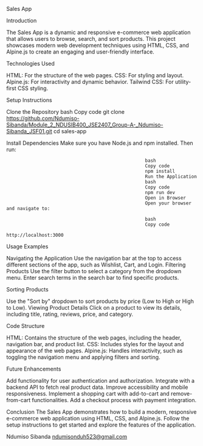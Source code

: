 Sales App

Introduction

The Sales App is a dynamic and responsive e-commerce web application that allows users to browse, search, and sort products. This project showcases modern web development techniques using HTML, CSS, and Alpine.js to create an engaging and user-friendly interface.

Technologies Used

HTML: For the structure of the web pages.
CSS: For styling and layout.
Alpine.js: For interactivity and dynamic behavior.
Tailwind CSS: For utility-first CSS styling.

Setup Instructions

Clone the Repository
bash
Copy code
git clone https://github.com/Ndumiso-Sibanda/Module_2_NDUSIB400_JSE2407_Group-A-_Ndumiso-Sibanda_JSF01.git
cd sales-app

Install Dependencies
Make sure you have Node.js and npm installed. Then run:

                                                       bash
                                                       Copy code
                                                       npm install
                                                       Run the Application
                                                       bash
                                                       Copy code
                                                       npm run dev
                                                       Open in Browser
                                                       Open your browser and navigate to:

                                                       bash
                                                       Copy code
                                                       http://localhost:3000
Usage Examples

Navigating the Application
Use the navigation bar at the top to access different sections of the app, such as Wishlist, Cart, and Login.
Filtering Products
Use the filter button to select a category from the dropdown menu. Enter search terms in the search bar to find specific products.

Sorting Products

Use the "Sort by" dropdown to sort products by price (Low to High or High to Low).
Viewing Product Details
Click on a product to view its details, including title, rating, reviews, price, and category.

Code Structure

HTML: Contains the structure of the web pages, including the header, navigation bar, and product list.
CSS: Includes styles for the layout and appearance of the web pages.
Alpine.js: Handles interactivity, such as toggling the navigation menu and applying filters and sorting.

Future Enhancements

Add functionality for user authentication and authorization.
Integrate with a backend API to fetch real product data.
Improve accessibility and mobile responsiveness.
Implement a shopping cart with add-to-cart and remove-from-cart functionalities.
Add a checkout process with payment integration.

Conclusion
The Sales App demonstrates how to build a modern, responsive e-commerce web application using HTML, CSS, and Alpine.js. Follow the setup instructions to get started and explore the features of the application.

Ndumiso Sibanda
ndumisonduh523@gmail.com






